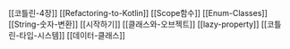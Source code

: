 [[코틀린-4장]]
[[Refactoring-to-Kotlin]]
[[Scope함수]]
[[Enum-Classes]]
[[String-숫자-변환]]
[[시작하기]]
[[클래스와-오브젝트]]
[[lazy-property]]
[[코틀린-타입-시스템]]
[[데이터-클래스]]
